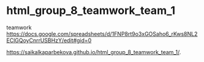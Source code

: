 # html_group_8_teamwork_team_1
teamwork
https://docs.google.com/spreadsheets/d/1FNP8rt9o3xGOSaho6_rKws8NL2EClGQoyCnrrUSBHzY/edit#gid=0

 https://saikalkaparbekova.github.io/html_group_8_teamwork_team_1/.
